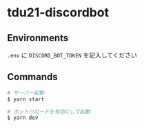 # tdu21-discordbot

## Environments

`.env` に `DISCORD_BOT_TOKEN` を記入してください

## Commands

```bash
# サーバー起動
$ yarn start

# ホットリロードを有効にして起動
$ yarn dev
```
